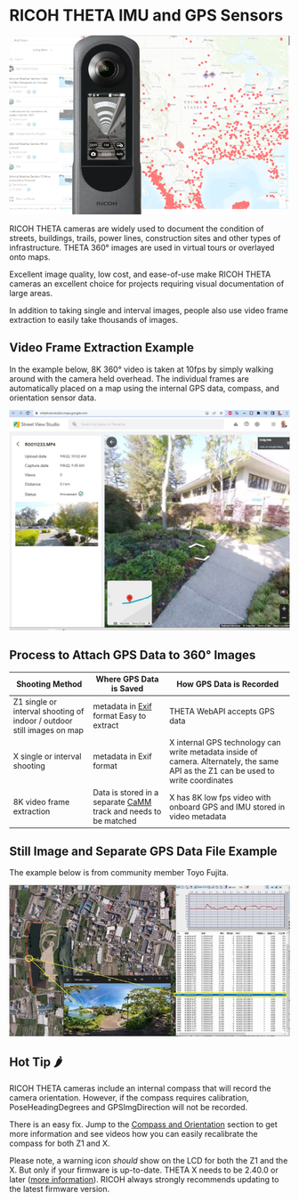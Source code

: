 # RICOH THETA IMU and GPS Sensors

![banner](images/home/banner.png)

RICOH THETA cameras are widely used to document the condition
of streets,  buildings, trails, power lines, construction
sites and other types of infrastructure. THETA 360° images
are used in virtual tours or overlayed onto maps.

Excellent image quality, low cost, and ease-of-use make RICOH
THETA cameras an excellent choice for projects requiring
visual documentation of large areas.  

In addition to taking single and interval images, people also
use video frame extraction to easily take thousands of images.

## Video Frame Extraction Example

In the example below, 8K 360° video is taken at 10fps by simply walking
around with the camera held overhead. The individual frames
are automatically placed on a map using the internal GPS data,
compass, and orientation sensor data.

![streetview](images/home/streetview.jpeg)

## Process to Attach GPS Data to 360° Images

| Shooting Method | Where GPS Data is Saved | How GPS Data is Recorded |
| -------- | ----------- | --------- |
| Z1  single or interval shooting of indoor / outdoor still images on map | metadata in [Exif](https://en.wikipedia.org/wiki/Exif) format  Easy to extract | THETA WebAPI accepts GPS data |
| X single or interval shooting | metadata in Exif format | X internal GPS technology can write metadata inside of camera.  Alternately, the same API as the Z1 can be used to write coordinates |
| 8K video frame extraction | Data is stored in a separate [CaMM](https://developers.google.com/streetview/publish/camm-spec) track and needs to be matched | X has 8K low fps video with onboard GPS and IMU stored in video metadata |

## Still Image and Separate GPS Data File Example

The example below is from community member Toyo Fujita.

![GPS data file](images/home/gps_data.jpeg)

## Hot Tip 🌶️

RICOH THETA cameras include an internal compass that will record the camera orientation. However, if the compass requires calibration, PoseHeadingDegrees and GPSImgDirection will not be recorded.

There is an easy fix. Jump to the [Compass and Orientation](compass_orientation.md) section to get more information and see videos how you can easily recalibrate the compass for both Z1 and X.

Please note, a warning icon _should_ show on the LCD for both the Z1 and the X. But only if your firmware is up-to-date. THETA X needs to be 2.40.0 or later ([more information](https://community.theta360.guide/t/theta-x-firmware-updated-to-2-40-0-new-compass-error-icon-and-tips-for-how-to-calibrate-compass-handheld-hdr/9468)). RICOH always strongly recommends updating to the latest firmware version.